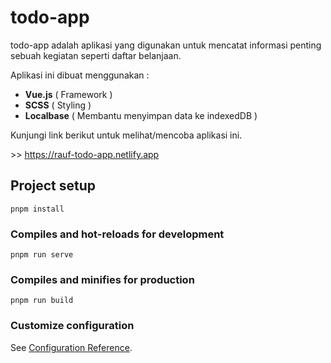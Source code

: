 # todo-app

todo-app adalah aplikasi yang digunakan untuk mencatat informasi penting sebuah kegiatan seperti daftar belanjaan. 
 
Aplikasi ini dibuat menggunakan : 
  - **Vue.js** ( Framework )
  - **SCSS** ( Styling )
  - **Localbase** ( Membantu menyimpan data ke indexedDB )

Kunjungi link berikut untuk melihat/mencoba aplikasi ini.

\>> <https://rauf-todo-app.netlify.app>

## Project setup
```
pnpm install
```

### Compiles and hot-reloads for development
```
pnpm run serve
```

### Compiles and minifies for production
```
pnpm run build
```

### Customize configuration
See [Configuration Reference](https://cli.vuejs.org/config/).
